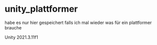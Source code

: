 # unity_plattformer

habe es nur hier gespeichert falls ich mal wieder was für ein plattformer brauche

Unity 2021.3.11f1
